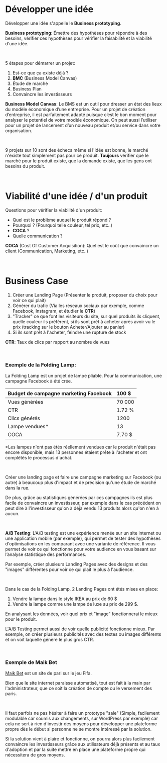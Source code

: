 # Développer une idée

Développer une idée s'appelle le __Business prototyping__.

__Business prototyping__: Émettre des hypothèses pour répondre à des besoins, vérifier ces hypothèses pour vérifier la faisabilité et la viabilité d'une idée.

<br>

5 étapes pour démarrer un projet:

1. Est-ce que ça existe déjà ?
2. __BMC__ (Business Model Canvas)
3. Étude de marché
4. Business Plan
5. Convaincre les investisseurs

__Business Model Canvas__: Le BMS est un outil pour dresser un état des lieux du modèle économique d’une entreprise. Pour un projet de création d’entreprise, il est parfaitement adapté puisque c’est le bon moment pour analyser le potentiel de votre modèle économique. On peut aussi l’utiliser pour un projet de lancement d’un nouveau produit et/ou service dans votre organisation.

<br>

9 projets sur 10 sont des échecs même si l'idée est bonne, le marché n'existe tout simplement pas pour ce produit. __Toujours__ vérifier que le marché pour le produit existe, que la demande existe, que les gens ont besoins du produit.

<br>

# Viabilité d'une idée / d'un produit

Questions pour vérifier la viabilité d'un produit:

- Quel est le problème auquel le produit répond ?
- Pourquoi ? (Pourquoi telle couleur, tel prix, etc..)
- __COCA__ ?
- Quelle communication ?

__COCA__ (Cost Of Customer Acquisition): Quel est le coût que convaincre un client (Communication, Marketing, etc..)

<br>

# Business Case

1. Créer une Landing Page (Présenter le produit, proposer du choix pour voir ce qui plait)
2. Générer du trafic (Via les réseaux sociaux par exemple, comme Facebook, Instagram, et étudier le __CTR__)
3. "Tracker" ce que font les visiteurs du site, sur quel produits ils cliquent, quelle couleur ils préfèrent, si ils sont prêt à acheter après avoir vu le prix (tracking sur le bouton Acheter/Ajouter au panier)
4. Si ils sont prêt à l'acheter, feindre une rupture de stock

__CTR__: Taux de clics par rapport au nombre de vues

<br>

### Exemple de la Folding Lamp:

La Folding Lamp est un projet de lampe pliable. Pour la communication, une campagne Facebook à été crée.

| Budget de campagne marketing Facebook | 100 $  |
| ------------------------------------- |:------ |
| Vues générées                         | 70 000 |
| CTR                                   | 1.72 % |
| Clics générés                         | 1200   |
| Lampe vendues*                        | 13     |
| COCA                                  | 7.70 $ |

*Les lampes n'ont pas étés réellement vendues car le produit n'était pas encore disponible, mais 13 personnes étaient prête à l'acheter et ont complétés le processus d'achat.

<br>

Créer une landing page et faire une campagne marketing sur Facebook (ou autre) à beaucoup plus d'impact et de précision qu'une étude de marché dans la rue.

De plus, grâce au statistiques générées par ces campagnes ils est plus facile de convaincre un investisseur, par exemple dans le cas précédent on peut dire à l'investisseur qu'on à déjà vendu 13 produits alors qu'on n'en à aucun.

<br>

__A/B Testing__: L’A/B testing est une expérience menée sur un site internet ou une application mobile (par exemple), qui permet de tester des hypothèses d'optimisations en les comparant avec une variante de référence. Il vous permet de voir ce qui fonctionne pour votre audience en vous basant sur l’analyse statistique des performances.

Par exemple, créer plusieurs Landing Pages avec des designs et des "images" différentes pour voir ce qui plaît le plus à l'audience.

<br>

Dans le cas de la Folding Lamp, 2 Landing Pages ont étés mises en place:

1. Vendre la lampe dans le style IKEA au prix de 60 $
2. Vendre la lampe comme une lampe de luxe au prix de 299 $.

En analysant les données, voir quel prix et "image" fonctionnerai le mieux pour le produit.

L'A/B Testing permet aussi de voir quelle publicité fonctionne mieux. Par exemple, on créer plusieurs publicités avec des textes ou images différents et on voit laquelle génère le plus gros CTR.

<br>

### Exemple de Maik Bet

[Maik Bet](http://maik-bet.com/) est un site de pari sur le jeu Fifa.

Bien que le site internet paraisse automatisé, tout est fait à la main par l'administrateur, que ce soit la création de compte ou le versement des paris.

<br>

Il faut parfois ne pas hésiter à faire un prototype "sale" (Simple, facilement modulable car soumis aux changements, sur WordPress par exemple) car cela ne sert à rien d'investir des moyens pour développer une plateforme propre dès le début si personne ne se montre intéressé par la solution.

Si la solution vient à plaire et fonctionne, on pourra alors plus facilement convaincre les investisseurs grâce aux utilisateurs déjà présents et au taux d'adoption et par la suite mettre en place une plateforme propre qui nécessitera de gros moyens.
